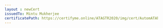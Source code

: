 ```yaml
--- 
layout : newCert 
issuedTo: Mintu Mukherjee 
certificatePath: https://certifyme.online/ATAGTR2020/img/cert/AutomATAhon/MintuMukherjee_e2955.png
--- 
```

